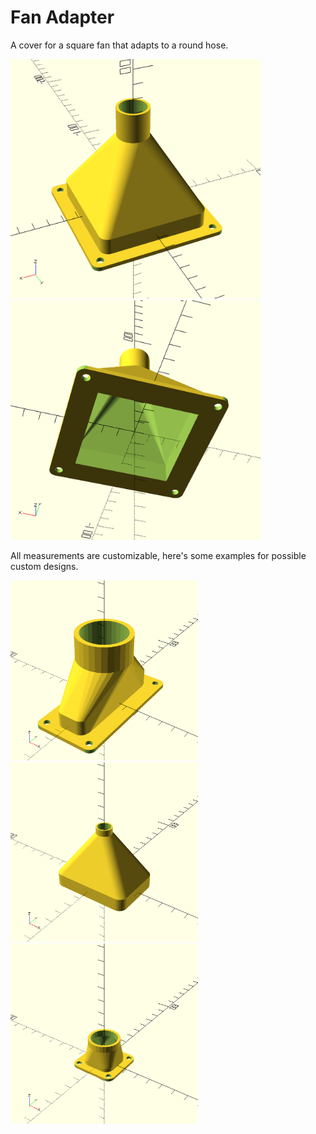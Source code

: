 # Fan Adapter

A cover for a square fan that adapts to a round hose.

<p float="left">
  <img src="./pic1.png" width="400px" />
  <img src="./pic2.png" width="400px" />
</p>

All measurements are customizable, here's some examples for possible custom designs.

<p float="left">
  <img src="./custom1.png" width="300px" />
  <img src="./custom2.png" width="300px" />
  <img src="./custom3.png" width="300px" />
</p>
